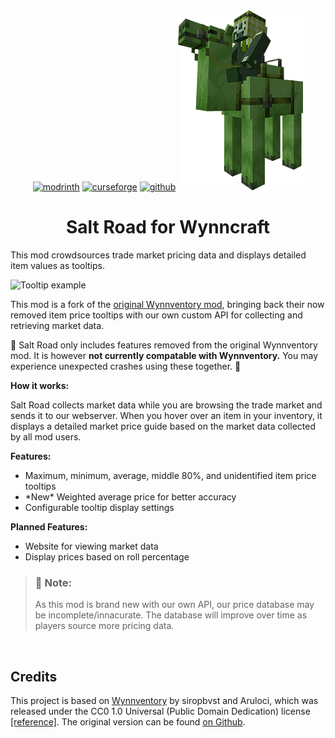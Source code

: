<center><a href="https://modrinth.com/mod/salt-road"><img alt="modrinth" height="40" src="https://cdn.jsdelivr.net/npm/@intergrav/devins-badges@3/assets/compact/available/modrinth_vector.svg"></a> <a href="https://www.curseforge.com/minecraft/mc-mods/salt-road"><img alt="curseforge" height="40" src="https://cdn.jsdelivr.net/npm/@intergrav/devins-badges@3/assets/compact/available/curseforge_vector.svg"></a> <a href="https://github.com/ShyHungAlpha/Salt-Road"><img alt="github" height="40" src="https://cdn.jsdelivr.net/npm/@intergrav/devins-badges@3/assets/compact/available/github_vector.svg"></a>


<img alt="icon" src="https://raw.githubusercontent.com/ShyHungAlpha/Salt-Road/main/icon.png">
<h1>Salt Road for Wynncraft</h1></center>

<p>This mod crowdsources trade market pricing data and displays detailed item values as tooltips.

![Tooltip example](https://cdn.modrinth.com/data/cached_images/2badc628971fb2857b1deab3298bb37b6946d397.png)

This mod is a fork of the <a href="https://modrinth.com/mod/wynnventory">original Wynnventory mod</a>, bringing back their now removed item price tooltips with our own custom API for collecting and retrieving market data.

🚨 Salt Road only includes features removed from the original Wynnventory mod. It is however **not currently compatable with Wynnventory.** You may experience unexpected crashes using these together. 🚨</p>

**How it works:**

  Salt Road collects market data while you are browsing the trade market and sends it to our webserver. When you hover over an item in your inventory, it displays a detailed market price guide based on the market data collected by all mod users.

**Features:**
- Maximum, minimum, average, middle 80%, and unidentified item price tooltips
- \*New\* Weighted average price for better accuracy
- Configurable tooltip display settings

**Planned Features:**
- Website for viewing market data
- Display prices based on roll percentage

<blockquote>
<h3>📝 Note:</h3>
As this mod is brand new with our own API, our price database may be incomplete/innacurate. The database will improve over time as players source more pricing data.
</blockquote>

<br>
<h2>Credits</h2>
<p>
This project is based on <a href="https://modrinth.com/mod/wynnventory">Wynnventory</a> by siropbvst and Aruloci, which was released under the CC0 1.0 Universal (Public Domain Dedication) license <a href="https://github.com/Aruloci/WynnVentory?tab=CC0-1.0-1-ov-file#readme">[reference]</a>. The original version can be found <a href="https://github.com/Aruloci/WynnVentory">on Github</a>.</p>
